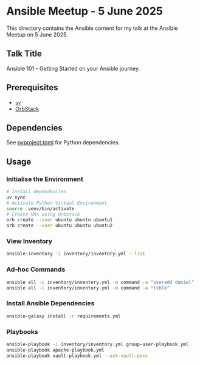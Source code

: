 # Ansible Meetup - 5 June 2025

This directory contains the Ansible content for my talk at the Ansible Meetup on 5 June 2025.

## Talk Title

Ansible 101 - Getting Started on your Ansible journey.

## Prerequisites

- [`uv`](https://docs.astral.sh/uv/)
- [OrbStack](https://orbstack.dev/)

## Dependencies

See [pyproject.toml](pyproject.toml) for Python dependencies.

## Usage

### Initialise the Environment

```bash
# Install dependencies
uv sync
# Activate Python Virtual Environment
source .venv/bin/activate
# Create VMs using OrbStack
orb create --user ubuntu ubuntu ubuntu1
orb create --user ubuntu ubuntu ubuntu2
```

### View Inventory

```bash
ansible-inventory -i inventory/inventory.yml --list
```

### Ad-hoc Commands

```bash
ansible all -i inventory/inventory.yml -m command -a "useradd daniel"
ansible all -i inventory/inventory.yml -m command -a "lsblk"
```

### Install Ansible Dependencies

```bash
ansible-galaxy install -r requirements.yml
```

### Playbooks

```bash
ansible-playbook -i inventory/inventory.yml group-user-playbook.yml
ansible-playbook apache-playbook.yml
ansible-playbook vault-playbook.yml --ask-vault-pass
```
